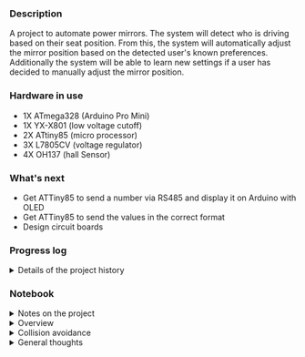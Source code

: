 ### Description 
A project to automate power mirrors. The system will detect who is driving based on their seat position. From this, the system will automatically adjust the mirror position based on the detected user's known preferences. Additionally the system will be able to learn new settings if a user has decided to manually adjust the mirror position. 

### Hardware in use
* 1X ATmega328 (Arduino Pro Mini)
* 1X YX-X801 (low voltage cutoff)
* 2X ATtiny85 (micro processor)
* 3X L7805CV (voltage regulator)
* 4X OH137 (hall Sensor)
 
 
### What's next
* Get ATTiny85 to send a number via RS485 and display it on Arduino with OLED
* Get ATTiny85 to send the values in the correct format
* Design circuit boards  
 
### Progress log 
<details>
	<summary>Details of the project history</summary>
	
* 2021-10-05 Started the GitHub repository
* 2021-10-06 OLED test with Pro Mini
* 2021-10-07 Tested transmitting a value from ATtiny85 to ATmega328 over RS485 and displayed with OLED
* 2021-10-13 Building a RS485 HAT to ease testing
* 2021-10-18 Got the plotter working
* 2021-10-18 Monitor hall over serial working fine
* 2022-10-09 Hall sensor reading from spare housing
* 2022-10-10 Working on code to count number of rotations
* 2022-10-10 ATtiny with peakdetection and softserial
* 2022-10-11 Determined that peak detection uses too much memory "Global variables use 489 bytes (95%) of dynamic memory"
* 2022-10-12 Created a simpler peak detection algorithm 
</details>

### Notebook
<details>
	<summary>Notes on the project</summary>
	
* Best to have ATTiny85 keep track of count in case ATmega328 misses a count
* Would be nice to see the actual values that got triggered for data monitoring
* RS485 only send a byte so that makes it challenging for sending an int
* Plotting with RS485 seems too slow
</details>

<details>
	<summary>Overview</summary>
	
- ProMini is the controller
	* It will detect which diver is in the seat
	* It will detect if the driver has adjusted the mirror
	* It will activate the controls to adjust the mirrors to the correct place
	* Data received
		+ The proMini will be receiving a value that is between 0-255 that contains the limit data and count
		+ It will know which ATtiney is sending because it will be controlling the power to the mirrors
		+ It will also know who is sending because it will have a sensor to detect which way the mirror button is pointing if the user is manually adjusting the mirror position
		+ In the case that the magnet stops in front of the hall sensor then the ATtiny will be sending sporadic readings
		+ There will need to be some sort of way to filter out this noise or adjust the mirrors a little bit to avoid this
- ATtiny85 1&2 are the sensors that monitor the position of the mirrors
	* They will send a signal when the limit switches have been activated
	* They will sens a signal when the hall sensors have detected the magnet passing
	* The RS485 sends a byte of data so that 0-255
	* Data sent
		+ 100 is limit switch for sensor 1 is hit
		+ 200 is limit switch for sensor 2 is hit
		+ 150 is 50 rotations on sensor 1 counted
		+ 255 is 55 rotations counted on sensor 2
	* The count on sensors is reset after 2 seconds of not seeing the hall sensor move
	* There should be some way to calibrate the threshold for the hall sensor reading
	* When it gets power (car turned on) the ProMini will move the mirrors to their outer limits
	* While this is happening the ATtiny85 will be recording the values detected
	* The ProMini will stop and wait a few seconds
	* When the ATtiny detects that it hasn't moved in a while it will use a filter on the collected data to determine the cutoff threshold
	* This data will be sent to the ProMini for logging and the threshold will be set
	* After this data has been sent the ProMini will know that it is okay to move the mirrors into possition
</details>

<details>
	<summary>Collision avoidance</summary>
	
- Collisions are avoided because the ProMini will only be controlling one ATtiny85 at a time so only one node will be transmitting at a time
- It would be impossible for both nodes to be transmitting since the user can only move one mirror at a time
</details>

<details>
	<summary>General thoughts</summary>
	
- Having the ProMini being the controller will allow me to make fine adjustments without having to pull the mirrors off
- limit switches
	* It could be problematic to use the limit switches since they could easily get water damaged since they are exposed to the elements quite a lot. It would be beneficial not not have to rely on them.
	* If I was doing this again I would not have added them since I could easily drive the motors out until I'm sure I'm at the outside limit and then work backwards from there.
	* The inside limit puts stress on the plastic nuts but the outside limit does not
	* Perhaps it's better to not use the limits at all
</details>